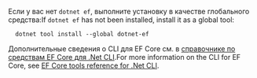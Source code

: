 <span data-ttu-id="f1762-101">Если у вас нет `dotnet ef`, выполните установку в качестве глобального средства:</span><span class="sxs-lookup"><span data-stu-id="f1762-101">If `dotnet ef` has not been installed, install it as a global tool:</span></span>

```dotnetcli
  dotnet tool install --global dotnet-ef
```

<span data-ttu-id="f1762-102">Дополнительные сведения о CLI для EF Core см. в [справочнике по средствам EF Core для .Net CLI](/ef/core/miscellaneous/cli/dotnet).</span><span class="sxs-lookup"><span data-stu-id="f1762-102">For more information on the CLI for EF Core, see [EF Core tools reference for .Net CLI](/ef/core/miscellaneous/cli/dotnet).</span></span>